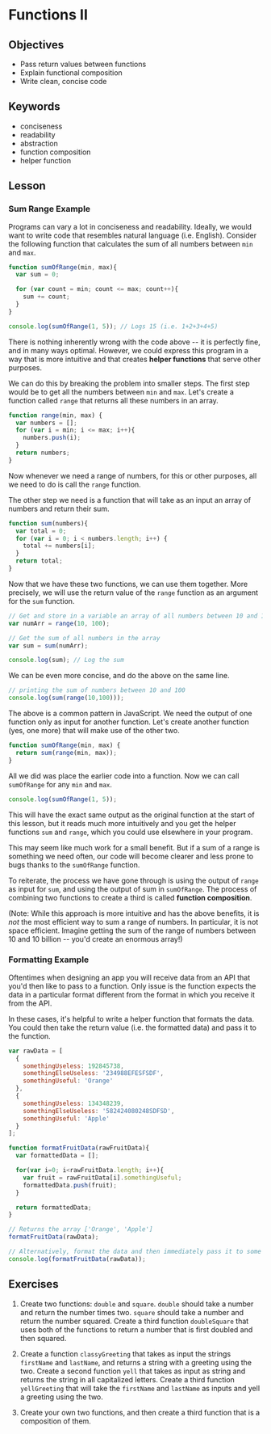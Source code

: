 # Functions II

## Objectives

* Pass return values between functions
* Explain functional composition
* Write clean, concise code

## Keywords

* conciseness
* readability
* abstraction
* function composition
* helper function

## Lesson

### Sum Range Example

Programs can vary a lot in conciseness and readability. Ideally, we would want to write code that resembles natural language (i.e. English). Consider the following function that calculates the sum of all numbers between `min` and `max`.

```js
function sumOfRange(min, max){
  var sum = 0;

  for (var count = min; count <= max; count++){
    sum += count;
  }
}

console.log(sumOfRange(1, 5)); // Logs 15 (i.e. 1+2+3+4+5)
```

There is nothing inherently wrong with the code above -- it is perfectly fine, and in many ways optimal. However, we could express this program in a way that is more intuitive and that creates **helper functions** that serve other purposes.

We can do this by breaking the problem into smaller steps. The first step would be to get all the numbers between `min` and `max`. Let's create a function called `range` that returns all these numbers in an array.

```js
function range(min, max) {
  var numbers = [];
  for (var i = min; i <= max; i++){
    numbers.push(i);
  }
  return numbers;
}
```

Now whenever we need a range of numbers, for this or other purposes, all we need to do is call the `range` function.

The other step we need is a function that will take as an input an array of numbers and return their sum.

```js
function sum(numbers){
  var total = 0;
  for (var i = 0; i < numbers.length; i++) {
    total += numbers[i];
  }
  return total;
}
```

Now that we have these two functions, we can use them together. More precisely, we will use the return value of the `range` function as an argument for the `sum` function.

```js
// Get and store in a variable an array of all numbers between 10 and 100
var numArr = range(10, 100);

// Get the sum of all numbers in the array
var sum = sum(numArr);

console.log(sum); // Log the sum
```

We can be even more concise, and do the above on the same line.

```js
// printing the sum of numbers between 10 and 100
console.log(sum(range(10,100)));
```

The above is a common pattern in JavaScript. We need the output of one function only as input for another function. Let's create another function (yes, one more) that will make use of the other two.

```js
function sumOfRange(min, max) {
  return sum(range(min, max));
}
```

All we did was place the earlier code into a function. Now we can call `sumOfRange` for any `min` and `max`.

```js
console.log(sumOfRange(1, 5));
```

This will have the exact same output as the original function at the start of this lesson, but it reads much more intuitively and you get the helper functions `sum` and `range`, which you could use elsewhere in your program.

This may seem like much work for a small benefit. But if a sum of a range is something we need often, our code will become clearer and less prone to bugs thanks to the `sumOfRange` function.

To reiterate, the process we have gone through is using the output of `range` as input for `sum`, and using the output of sum in `sumOfRange`. The process of combining two functions to create a third is called **function composition**.

(Note: While this approach is more intuitive and has the above benefits, it is *not* the most efficient way to sum a range of numbers. In particular, it is not space efficient. Imagine getting the sum of the range of numbers between 10 and 10 billion -- you'd create an enormous array!)

### Formatting Example

Oftentimes when designing an app you will receive data from an API that you'd then like to pass to a function. Only issue is the function expects the data in a particular format different from the format in which you receive it from the API.

In these cases, it's helpful to write a helper function that formats the data. You could then take the return value (i.e. the formatted data) and pass it to the function.

```js
var rawData = [
  {
    somethingUseless: 192845738,
    somethingElseUseless: '234988EFESFSDF',
    somethingUseful: 'Orange'
  },
  {
    somethingUseless: 134348239,
    somethingElseUseless: '582424080248SDFSD',
    somethingUseful: 'Apple'
  }
];

function formatFruitData(rawFruitData){
  var formattedData = [];

  for(var i=0; i<rawFruitData.length; i++){
    var fruit = rawFruitData[i].somethingUseful;
    formattedData.push(fruit);
  }

  return formattedData;
}

// Returns the array ['Orange', 'Apple']
formatFruitData(rawData);

// Alternatively, format the data and then immediately pass it to some function
console.log(formatFruitData(rawData));

```

## Exercises

1. Create two functions: `double` and `square`. `double` should take a number and return the number times two. `square` should take a number and return the number squared. Create a third function `doubleSquare` that uses both of the functions to return a number that is first doubled and then squared.

2. Create a function `classyGreeting` that takes as input the strings `firstName` and `lastName`, and returns a string with a greeting using the two. Create a second function `yell` that takes as input as string and returns the string in all capitalized letters. Create a third function `yellGreeting` that will take the `firstName` and `lastName` as inputs and yell a greeting using the two.

3. Create your own two functions, and then create a third function that is a composition of them.
